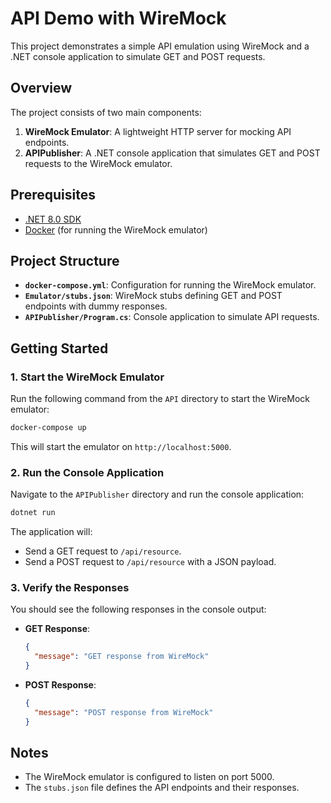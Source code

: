 # API Demo with WireMock

This project demonstrates a simple API emulation using WireMock and a .NET console application to simulate GET and POST requests.

## Overview

The project consists of two main components:

1. **WireMock Emulator**: A lightweight HTTP server for mocking API endpoints.
2. **APIPublisher**: A .NET console application that simulates GET and POST requests to the WireMock emulator.

## Prerequisites

- [.NET 8.0 SDK](https://dotnet.microsoft.com/download/dotnet/8.0)
- [Docker](https://www.docker.com/products/docker-desktop/) (for running the WireMock emulator)

## Project Structure

- **`docker-compose.yml`**: Configuration for running the WireMock emulator.
- **`Emulator/stubs.json`**: WireMock stubs defining GET and POST endpoints with dummy responses.
- **`APIPublisher/Program.cs`**: Console application to simulate API requests.

## Getting Started

### 1. Start the WireMock Emulator

Run the following command from the `API` directory to start the WireMock emulator:

```powershell
docker-compose up
```

This will start the emulator on `http://localhost:5000`.

### 2. Run the Console Application

Navigate to the `APIPublisher` directory and run the console application:

```powershell
dotnet run
```

The application will:
- Send a GET request to `/api/resource`.
- Send a POST request to `/api/resource` with a JSON payload.

### 3. Verify the Responses

You should see the following responses in the console output:

- **GET Response**:
  ```json
  {
    "message": "GET response from WireMock"
  }
  ```

- **POST Response**:
  ```json
  {
    "message": "POST response from WireMock"
  }
  ```

## Notes

- The WireMock emulator is configured to listen on port 5000.
- The `stubs.json` file defines the API endpoints and their responses.